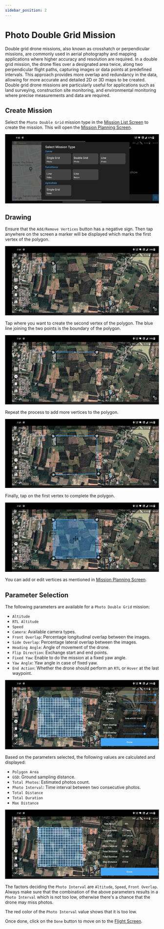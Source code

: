 ```yaml
---
sidebar_position: 2
---
```


# Photo Double Grid Mission

Double grid drone missions, also known as crosshatch or perpendicular missions, are commonly used in aerial photography
and mapping applications where higher accuracy and resolution are required. In a double grid mission, the drone flies
over a designated area twice, along two perpendicular flight paths, capturing images or data points at predefined
intervals. This approach provides more overlap and redundancy in the data, allowing for more accurate and detailed 2D or
3D maps to be created. Double grid drone missions are particularly useful for applications such as land surveying,
construction site monitoring, and environmental monitoring where precise measurements and data are required.

## Create Mission

Select the `Photo Double Grid` mission type in the [Mission List Screen](/launchpad/overview/mission-list-screen.md) to
create the mission. This will open the [Mission Planning Screen](/launchpad/overview/mission-planning-screen.md).

![Create](./img/photo-double-grid-create.jpg)

## Drawing

Ensure that the `Add/Remove Vertices` button has a negative sign. Then tap anywhere on the screen a marker will be
displayed which marks the first vertex of the polygon.

![Polygon 1](./img/photo-double-grid-polygon-1.jpg)

Tap where you want to create the second vertex of the polygon. The blue line joining the two points is the boundary of
the polygon.

![Polygon 2](./img/photo-double-grid-polygon-2.jpg)

Repeat the process to add more vertices to the polygon.

![Polygon 3](./img/photo-double-grid-polygon-3.jpg)

Finally, tap on the first vertex to complete the polygon.

![Polygon 4](./img/photo-double-grid-polygon-4.jpg)

You can add or edit vertices as mentioned in [Mission Planning Screen](/launchpad/overview/mission-list-screen.md).

## Parameter Selection

The following parameters are available for a `Photo Double Grid` mission:

- `Altitude`
- `RTL Altitude`
- `Speed`
- `Camera`: Available camera types.
- `Front Overlap`: Percentage longitudinal overlap between the images.
- `Side Overlap`: Percentage lateral overlap between the images.
- `Heading Angle`: Angle of movement of the drone.
- `Flip Direction`: Exchange start and end points.
- `Fixed Yaw`: Enable to do the mission at a fixed yaw angle.
- `Yaw Angle`: Yaw angle in case of fixed yaw.
- `End Action`: Whether the drone should perform an `RTL` or `Hover` at the last waypoint.

![Parameters](./img/photo-double-grid-params.jpg)

Based on the parameters selected, the following values are calculated and displayed:

- `Polygon Area`
- `GSD`: Ground sampling distance.
- `Total Photos`: Estimated photos count.
- `Photo Interval`: Time interval between two consecutive photos.
- `Total Distance`
- `Total Duration`
- `Max Distance`

![Data](./img/photo-double-grid-data.jpg)

The factors deciding the `Photo Interval` are `Altitude`, `Speed`, `Front Overlap`. Always make sure that the
combination of the above parameters results in a `Photo Interval` which is not too low, otherwise there's a chance that
the drone may miss photos.

The red color of the `Photo Interval` value shows that it is too low.

Once done, click on the `Done` button to move on to the [Flight Screen](/launchpad/overview/flight-screen.md).
